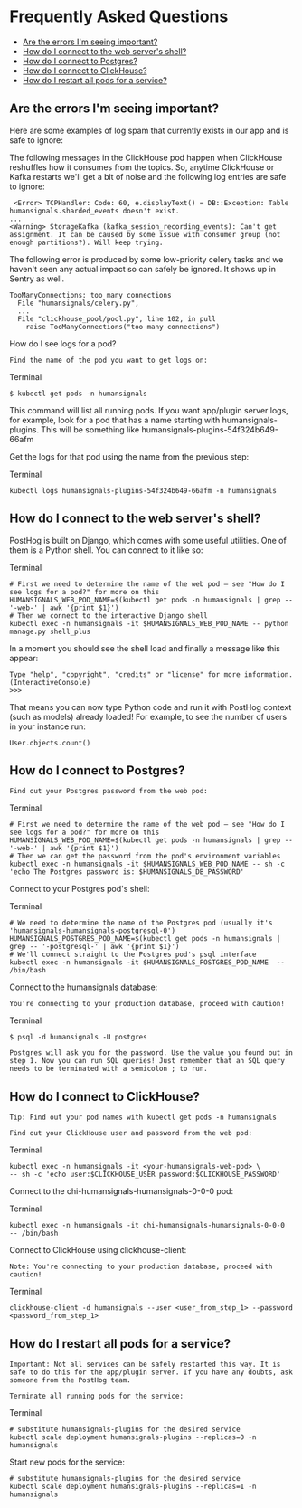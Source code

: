 # Frequently Asked Questions

- [Are the errors I'm seeing important?](#are-the-errors-im-seeing-important)
- [How do I connect to the web server's shell?](#how-do-i-connect-to-the-web-servers-shell)
- [How do I connect to Postgres?](#how-do-i-connect-to-postgres)
- [How do I connect to ClickHouse?](#how-do-i-connect-to-clickhouse)
- [How do I restart all pods for a service?](#how-do-i-restart-all-pods-for-a-service)

## Are the errors I'm seeing important?

Here are some examples of log spam that currently exists in our app and is safe to ignore:

The following messages in the ClickHouse pod happen when ClickHouse reshuffles how it consumes from the topics. So, anytime ClickHouse or Kafka restarts we'll get a bit of noise and the following log entries are safe to ignore:
```
 <Error> TCPHandler: Code: 60, e.displayText() = DB::Exception: Table humansignals.sharded_events doesn't exist.
...
<Warning> StorageKafka (kafka_session_recording_events): Can't get assignment. It can be caused by some issue with consumer group (not enough partitions?). Will keep trying.
```

The following error is produced by some low-priority celery tasks and we haven't seen any actual impact so can safely be ignored. It shows up in Sentry as well.
```
TooManyConnections: too many connections
  File "humansignals/celery.py",
  ...
  File "clickhouse_pool/pool.py", line 102, in pull
    raise TooManyConnections("too many connections")
```

How do I see logs for a pod?

    Find the name of the pod you want to get logs on:

Terminal
```
$ kubectl get pods -n humansignals
```

This command will list all running pods. If you want app/plugin server logs, for example, look for a pod that has a name starting with humansignals-plugins. This will be something like humansignals-plugins-54f324b649-66afm

Get the logs for that pod using the name from the previous step:

Terminal

```
kubectl logs humansignals-plugins-54f324b649-66afm -n humansignals
```

## How do I connect to the web server's shell?

PostHog is built on Django, which comes with some useful utilities. One of them is a Python shell. You can connect to it like so:

Terminal

```
# First we need to determine the name of the web pod – see "How do I see logs for a pod?" for more on this
HUMANSIGNALS_WEB_POD_NAME=$(kubectl get pods -n humansignals | grep -- '-web-' | awk '{print $1}')
# Then we connect to the interactive Django shell
kubectl exec -n humansignals -it $HUMANSIGNALS_WEB_POD_NAME -- python manage.py shell_plus
```

In a moment you should see the shell load and finally a message like this appear:

```
Type "help", "copyright", "credits" or "license" for more information.
(InteractiveConsole)
>>>
```

That means you can now type Python code and run it with PostHog context (such as models) already loaded! For example, to see the number of users in your instance run:

```
User.objects.count()
```

## How do I connect to Postgres?

    Find out your Postgres password from the web pod:

Terminal
```
# First we need to determine the name of the web pod – see "How do I see logs for a pod?" for more on this
HUMANSIGNALS_WEB_POD_NAME=$(kubectl get pods -n humansignals | grep -- '-web-' | awk '{print $1}')
# Then we can get the password from the pod's environment variables
kubectl exec -n humansignals -it $HUMANSIGNALS_WEB_POD_NAME -- sh -c 'echo The Postgres password is: $HUMANSIGNALS_DB_PASSWORD'
```

Connect to your Postgres pod's shell:

Terminal

```
# We need to determine the name of the Postgres pod (usually it's 'humansignals-humansignals-postgresql-0')
HUMANSIGNALS_POSTGRES_POD_NAME=$(kubectl get pods -n humansignals | grep -- '-postgresql-' | awk '{print $1}')
# We'll connect straight to the Postgres pod's psql interface
kubectl exec -n humansignals -it $HUMANSIGNALS_POSTGRES_POD_NAME  -- /bin/bash
```

Connect to the humansignals database:

    You're connecting to your production database, proceed with caution!

Terminal
```
$ psql -d humansignals -U postgres
```
    Postgres will ask you for the password. Use the value you found out in step 1. Now you can run SQL queries! Just remember that an SQL query needs to be terminated with a semicolon ; to run.

## How do I connect to ClickHouse?

    Tip: Find out your pod names with kubectl get pods -n humansignals

    Find out your ClickHouse user and password from the web pod:

Terminal

```
kubectl exec -n humansignals -it <your-humansignals-web-pod> \
-- sh -c 'echo user:$CLICKHOUSE_USER password:$CLICKHOUSE_PASSWORD'
```

Connect to the chi-humansignals-humansignals-0-0-0 pod:

Terminal
```
kubectl exec -n humansignals -it chi-humansignals-humansignals-0-0-0  -- /bin/bash
```

Connect to ClickHouse using clickhouse-client:

    Note: You're connecting to your production database, proceed with caution!

Terminal
```
clickhouse-client -d humansignals --user <user_from_step_1> --password <password_from_step_1>
```

## How do I restart all pods for a service?

    Important: Not all services can be safely restarted this way. It is safe to do this for the app/plugin server. If you have any doubts, ask someone from the PostHog team.

    Terminate all running pods for the service:

Terminal
```
# substitute humansignals-plugins for the desired service
kubectl scale deployment humansignals-plugins --replicas=0 -n humansignals
```

Start new pods for the service:

```
# substitute humansignals-plugins for the desired service
kubectl scale deployment humansignals-plugins --replicas=1 -n humansignals
```